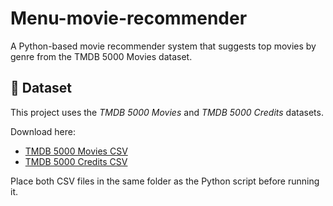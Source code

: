 # Menu-movie-recommender
A Python-based movie recommender system that suggests top movies by genre from the TMDB 5000 Movies dataset.
## 📂 Dataset

This project uses the *TMDB 5000 Movies* and *TMDB 5000 Credits* datasets.

Download here:

- [TMDB 5000 Movies CSV](https://drive.google.com/uc?export=download&id=1MovH01uiG7bQAyZ1iR-FRqJAKFDs4Huw)
- [TMDB 5000 Credits CSV](https://drive.google.com/uc?export=download&id=1Z5saJhOtqev_AUnUL45_oynZrV65FAs6)

Place both CSV files in the same folder as the Python script before running it.
